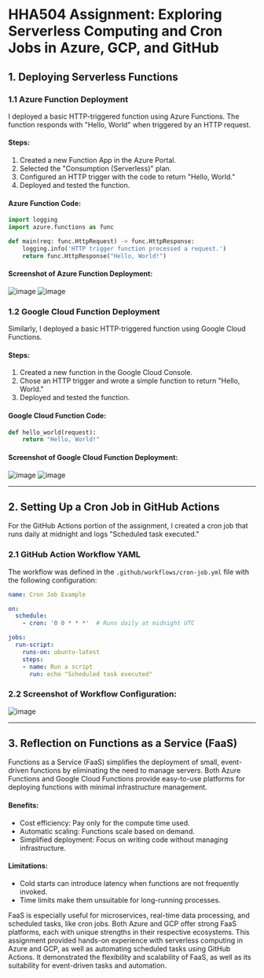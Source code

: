# HHA504 Assignment: Exploring Serverless Computing and Cron Jobs in Azure, GCP, and GitHub

## 1. Deploying Serverless Functions

### 1.1 Azure Function Deployment

I deployed a basic HTTP-triggered function using Azure Functions. The function responds with "Hello, World" when triggered by an HTTP request.

#### **Steps:**
1. Created a new Function App in the Azure Portal.
2. Selected the "Consumption (Serverless)" plan.
3. Configured an HTTP trigger with the code to return "Hello, World."
4. Deployed and tested the function.

#### **Azure Function Code:**
```python
import logging
import azure.functions as func

def main(req: func.HttpRequest) -> func.HttpResponse:
    logging.info('HTTP trigger function processed a request.')
    return func.HttpResponse("Hello, World!")
```

#### **Screenshot of Azure Function Deployment:**
![image](https://github.com/user-attachments/assets/cbcee8bc-45a3-4ce3-a8a9-118d6faafa63)
![image](https://github.com/user-attachments/assets/e39c957e-ba2a-408f-971a-db77256e2142)


### 1.2 Google Cloud Function Deployment

Similarly, I deployed a basic HTTP-triggered function using Google Cloud Functions.

#### **Steps:**
1. Created a new function in the Google Cloud Console.
2. Chose an HTTP trigger and wrote a simple function to return "Hello, World."
3. Deployed and tested the function.

#### **Google Cloud Function Code:**
```python
def hello_world(request):
    return "Hello, World!"
```

#### **Screenshot of Google Cloud Function Deployment:**
![image](https://github.com/user-attachments/assets/aa82c984-b848-426a-9bb3-a269040fa680)
![image](https://github.com/user-attachments/assets/03223986-c0ea-4a79-9ac9-e3dbfdbd35c0)

---

## 2. Setting Up a Cron Job in GitHub Actions

For the GitHub Actions portion of the assignment, I created a cron job that runs daily at midnight and logs "Scheduled task executed."

### 2.1 GitHub Action Workflow YAML

The workflow was defined in the `.github/workflows/cron-job.yml` file with the following configuration:

```yaml
name: Cron Job Example

on:
  schedule:
    - cron: '0 0 * * *'  # Runs daily at midnight UTC

jobs:
  run-script:
    runs-on: ubuntu-latest
    steps:
    - name: Run a script
      run: echo "Scheduled task executed"
```

### 2.2 Screenshot of Workflow Configuration:
![image](https://github.com/user-attachments/assets/1d003126-9f6a-4775-9ddd-4958990aca0e)

---

## 3. Reflection on Functions as a Service (FaaS)

Functions as a Service (FaaS) simplifies the deployment of small, event-driven functions by eliminating the need to manage servers. Both Azure Functions and Google Cloud Functions provide easy-to-use platforms for deploying functions with minimal infrastructure management.

#### **Benefits:**
- Cost efficiency: Pay only for the compute time used.
- Automatic scaling: Functions scale based on demand.
- Simplified deployment: Focus on writing code without managing infrastructure.

#### **Limitations:**
- Cold starts can introduce latency when functions are not frequently invoked.
- Time limits make them unsuitable for long-running processes.

FaaS is especially useful for microservices, real-time data processing, and scheduled tasks, like cron jobs. Both Azure and GCP offer strong FaaS platforms, each with unique strengths in their respective ecosystems. This assignment provided hands-on experience with serverless computing in Azure and GCP, as well as automating scheduled tasks using GitHub Actions. It demonstrated the flexibility and scalability of FaaS, as well as its suitability for event-driven tasks and automation.
